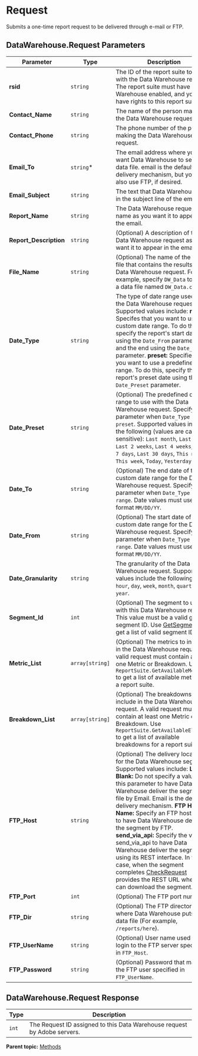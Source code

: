 # Request

Submits a one-time report request to be delivered through e-mail or FTP.

## DataWarehouse.Request Parameters

|Parameter|Type|Description|
|---------|----|-----------|
| **rsid** | `string` | The ID of the report suite to use with the Data Warehouse request. The report suite must have Data Warehouse enabled, and you must have rights to this report suite. |
| **Contact_Name** | `string` | The name of the person making the Data Warehouse request. |
| **Contact_Phone** | `string` | The phone number of the person making the Data Warehouse request. |
| **Email_To** | `string`*| The email address where you want Data Warehouse to send the data file. email is the default delivery mechanism, but you can also use FTP, if desired. |
| **Email_Subject** | `string` | The text that Data Warehouse puts in the subject line of the email. |
|**Report_Name** |`string` | The Data Warehouse request name as you want it to appear in the email. |
|**Report_Description** |`string` | (Optional) A description of the Data Warehouse request as you want it to appear in the email. |
|**File_Name** |`string` | (Optional) The name of the data file that contains the results of the Data Warehouse request. For example, specify `DW_Data` to return a data file named `DW_Data.csv`. |
|**Date_Type** |`string` | The type of date range used with the Data Warehouse request. Supported values include: **range:** Specifes that you want to use a custom date range. To do this, specify the report's start date using the `Date_From` parameter, and the end using the `Date_To` parameter. **preset:** Specifies that you want to use a predefined date range. To do this, specify the report's preset date using the `Date_Preset` parameter. |
|**Date_Preset** |`string` | (Optional) The predefined date range to use with the Data Warehouse request. Specify this parameter when `Date_Type = preset`. Supported values include the following (values are case-sensitive): `Last month`, `Last week`, `Last 2 weeks`, `Last 4 weeks`, `Last 7 days`, `Last 30 days`, `This month`, `This week`, `Today`, `Yesterday`. |
|**Date_To** |`string` | (Optional) The end date of the custom date range for the Data Warehouse request. Specify this parameter when `Date_Type = range`. Date values must use the format `MM/DD/YY`. |
|**Date_From** |`string` | (Optional) The start date of the custom date range for the Data Warehouse request. Specify this parameter when `Date_Type = range`. Date values must use the format `MM/DD/YY`. |
|**Date_Granularity** |`string` | The granularity of the Data Warehouse request. Supported values include the following: `none`, `hour`, `day`, `week`, `month`, `quarter`, `year`. |
|**Segment_Id** |`int` | (Optional) The segment to use with this Data Warehouse request. This value must be a valid global segment ID. Use [GetSegments](r_getSegments.md#) to get a list of valid segment IDs. |
|**Metric_List** |`array[string]` | (Optional) The metrics to include in the Data Warehouse request. A valid request must contain at least one Metric or Breakdown. Use `ReportSuite.GetAvailableMetrics` to get a list of available metrics for a report suite. |
|**Breakdown_List** |`array[string]` | (Optional) The breakdowns to include in the Data Warehouse request. A valid request must contain at least one Metric or Breakdown. Use `ReportSuite.GetAvailableElements` to get a list of available breakdowns for a report suite. |
|**FTP_Host** |`string` | (Optional) The delivery location for the Data Warehouse segment. Supported values include: **Leave Blank:** Do not specify a value for this parameter to have Data Warehouse deliver the segment file by Email. Email is the default delivery mechanism. **FTP Host Name:** Specify an FTP host name to have Data Warehouse deliver the segment by FTP. **send_via_api:** Specify the value send_via_api to have Data Warehouse deliver the segment using its REST interface. In this case, when the segment completes [CheckRequest](r_CheckRequest.md#) provides the REST URL where you can download the segment. |
|**FTP_Port** |`int` | (Optional) The FTP port number. |
|**FTP_Dir** |`string` | (Optional) The FTP directory where Data Warehouse puts the data file (For example, `/reports/here`). |
|**FTP_UserName** |`string` | (Optional) User name used to login to the FTP server specified in `FTP_Host`. |
|**FTP_Password** |`string` | (Optional) Password that matches the FTP user specified in `FTP_UserName`. |

## DataWarehouse.Request Response

|Type|Description|
|----|-----------|
| `int` | The Request ID assigned to this Data Warehouse request by Adobe servers. |

**Parent topic:** [Methods](../methods/c_data_warehouse_methods.md)

